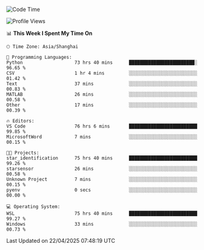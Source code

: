 <!--START_SECTION:waka-->
![Code Time](http://img.shields.io/badge/Code%20Time-2%2C699%20hrs%2023%20mins-blue)

![Profile Views](http://img.shields.io/badge/Profile%20Views-0-blue)

📊 **This Week I Spent My Time On** 

```text
🕑︎ Time Zone: Asia/Shanghai

💬 Programming Languages: 
Python                   73 hrs 40 mins      ████████████████████████░   96.65 % 
CSV                      1 hr 4 mins         ░░░░░░░░░░░░░░░░░░░░░░░░░   01.42 % 
Text                     37 mins             ░░░░░░░░░░░░░░░░░░░░░░░░░   00.83 % 
MATLAB                   26 mins             ░░░░░░░░░░░░░░░░░░░░░░░░░   00.58 % 
Other                    17 mins             ░░░░░░░░░░░░░░░░░░░░░░░░░   00.39 % 

🔥 Editors: 
VS Code                  76 hrs 6 mins       █████████████████████████   99.85 % 
MicrosoftWord            7 mins              ░░░░░░░░░░░░░░░░░░░░░░░░░   00.15 % 

🐱‍💻 Projects: 
star_identification      75 hrs 40 mins      █████████████████████████   99.26 % 
starsensor               26 mins             ░░░░░░░░░░░░░░░░░░░░░░░░░   00.58 % 
Unknown Project          7 mins              ░░░░░░░░░░░░░░░░░░░░░░░░░   00.15 % 
pyenv                    0 secs              ░░░░░░░░░░░░░░░░░░░░░░░░░   00.00 % 

💻 Operating System: 
WSL                      75 hrs 40 mins      █████████████████████████   99.27 % 
Windows                  33 mins             ░░░░░░░░░░░░░░░░░░░░░░░░░   00.73 % 
```


 Last Updated on 22/04/2025 07:48:19 UTC
<!--END_SECTION:waka-->